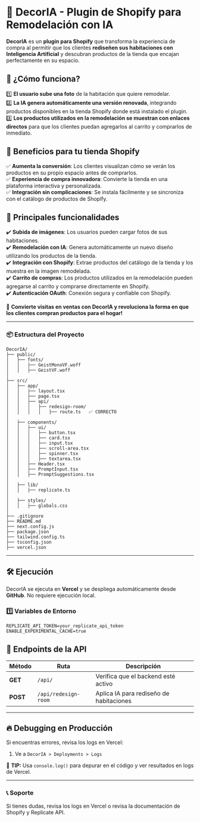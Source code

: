 # 🏡 **DecorIA - Plugin de Shopify para Remodelación con IA**

**DecorIA** es un **plugin para Shopify** que transforma la experiencia de compra al permitir que los clientes **rediseñen sus habitaciones con Inteligencia Artificial** y descubran productos de la tienda que encajan perfectamente en su espacio.

## 🔹 **¿Cómo funciona?**
1️⃣ **El usuario sube una foto** de la habitación que quiere remodelar.  
2️⃣ **La IA genera automáticamente una versión renovada**, integrando productos disponibles en la tienda Shopify donde está instalado el plugin.  
3️⃣ **Los productos utilizados en la remodelación se muestran con enlaces directos** para que los clientes puedan agregarlos al carrito y comprarlos de inmediato.  

## 🎯 **Beneficios para tu tienda Shopify**
✅ **Aumenta la conversión**: Los clientes visualizan cómo se verán los productos en su propio espacio antes de comprarlos.  
✅ **Experiencia de compra innovadora**: Convierte la tienda en una plataforma interactiva y personalizada.  
✅ **Integración sin complicaciones**: Se instala fácilmente y se sincroniza con el catálogo de productos de Shopify.  

## 🚀 **Principales funcionalidades**
✔️ **Subida de imágenes**: Los usuarios pueden cargar fotos de sus habitaciones.  
✔️ **Remodelación con IA**: Genera automáticamente un nuevo diseño utilizando los productos de la tienda.  
✔️ **Integración con Shopify**: Extrae productos del catálogo de la tienda y los muestra en la imagen remodelada.  
✔️ **Carrito de compras**: Los productos utilizados en la remodelación pueden agregarse al carrito y comprarse directamente en Shopify.  
✔️ **Autenticación OAuth**: Conexión segura y confiable con Shopify.  

🚀 **Convierte visitas en ventas con DecorIA y revoluciona la forma en que los clientes compran productos para el hogar!**

---

### 📦 Estructura del Proyecto
```
DecorIA/
├── public/
│   ├── fonts/
│   │   ├── GeistMonoVF.woff
│   │   ├── GeistVF.woff
│
├── src/
│   ├── app/
│   │   ├── layout.tsx
│   │   ├── page.tsx
│   │   ├── api/
│   │   │   ├── redesign-room/
│   │   │   │   ├── route.ts   ✅ CORRECTO
│
│   ├── components/
│   │   ├── ui/
│   │   │   ├── button.tsx
│   │   │   ├── card.tsx
│   │   │   ├── input.tsx
│   │   │   ├── scroll-area.tsx
│   │   │   ├── spinner.tsx
│   │   │   ├── textarea.tsx
│   │   ├── Header.tsx
│   │   ├── PromptInput.tsx
│   │   ├── PromptSuggestions.tsx
│
│   ├── lib/
│   │   ├── replicate.ts
│
│   ├── styles/
│   │   ├── globals.css
│
├── .gitignore
├── README.md
├── next.config.js
├── package.json
├── tailwind.config.ts
├── tsconfig.json
├── vercel.json

```

---

## 🛠 Ejecución
DecorIA se ejecuta en **Vercel** y se despliega automáticamente desde **GitHub**. No requiere ejecución local.

### 1️⃣ Variables de Entorno

```
REPLICATE_API_TOKEN=your_replicate_api_token
ENABLE_EXPERIMENTAL_CACHE=true
```

## 📌 Endpoints de la API
| Método | Ruta | Descripción |
|--------|------|-------------|
| **GET** | `/api/` | Verifica que el backend esté activo |
| **POST** | `/api/redesign-room` | Aplica IA para rediseño de habitaciones |

---

## 🔥 Debugging en Producción
Si encuentras errores, revisa los logs en Vercel:
1. Ve a `DecorIA > Deployments > Logs`

📌 **TIP:** Usa `console.log()` para depurar en el código y ver resultados en logs de Vercel.

---

### 📞 Soporte
Si tienes dudas, revisa los logs en Vercel o revisa la documentación de Shopify y Replicate API.
